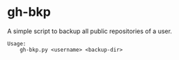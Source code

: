 gh-bkp
======

A simple script to backup all public repositories of a user.

```
Usage:
    gh-bkp.py <username> <backup-dir>

```
